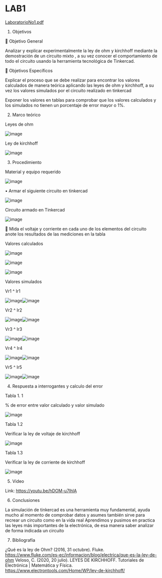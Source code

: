 # LAB1
[LaboratorioNo1.pdf](https://github.com/AaronChiriboga/LAB1/files/9991306/LaboratorioNo1.pdf)

1.	Objetivos

	Objetivo General

Analizar y explicar experimentalmente la ley de ohm y kirchhoff mediante la demostración de un circuito mixto , a su vez conocer el comportamiento de todo el circuito usando la herramienta tecnológica de Tinkercad.

	Objetivos Específicos

Explicar el proceso que se debe realizar para encontrar los valores calculados de manera teórica aplicando las leyes de ohm y kirchhoff, a su vez los valores simulados por el circuito realizado en tinkercad

Exponer los valores en tablas para comprobar que los valores calculados y los simulados no tienen un porcentaje de error mayor o 1%.

2.	Marco teórico

Leyes de ohm

![image](https://user-images.githubusercontent.com/116781843/201395855-07999371-09d4-4d7f-a45f-ff6868dc13b6.png)

Ley de kirchhoff

![image](https://user-images.githubusercontent.com/116781843/201395896-a92b0bc2-c84a-48fc-96eb-b75f71e6ad2c.png)

3.	Procedimiento

Material y equipo requerido

![image](https://user-images.githubusercontent.com/116781843/201396238-3095e825-ef5c-4256-b8bb-4141db458bfa.png)

•	Armar el siguiente circuito en tinkercad

![image](https://user-images.githubusercontent.com/116781843/201396378-1b0d6572-a5f9-4417-86ef-8e76cb246421.png)

Circuito armado en Tinkercad

![image](https://user-images.githubusercontent.com/116781843/201396408-329f43a9-040b-4f4d-94cb-b623aba925e6.png)

	Mida el voltaje y corriente en cada uno de los elementos del circuito anote los resultados de las mediciones en la tabla

Valores calculados

![image](https://user-images.githubusercontent.com/116781843/201396469-2fafa33e-6f02-4b55-a102-4e0ae6e5b90b.png)

![image](https://user-images.githubusercontent.com/116781843/201396490-cb97f9cb-9616-48b3-83c5-8f82a08ad9ba.png)

![image](https://user-images.githubusercontent.com/116781843/201396503-50782e82-9abc-450c-81be-782be1a51d49.png)

Valores simulados

Vr1 ^ Ir1

![image](https://user-images.githubusercontent.com/116781843/201396541-f0d5d1ff-a03c-4ac2-8ca2-fc6f257414b0.png)![image](https://user-images.githubusercontent.com/116781843/201396667-60e32a6e-bced-4b3d-b5e8-0fbefc5c9ef1.png)

Vr2 ^ Ir2

![image](https://user-images.githubusercontent.com/116781843/201396572-e825d926-8000-45cc-9536-de1d0600f0cc.png)![image](https://user-images.githubusercontent.com/116781843/201396696-c7e1683b-adb4-4aa1-85a9-bef35840165e.png)

Vr3 ^ Ir3

![image](https://user-images.githubusercontent.com/116781843/201396627-e84d517e-a057-43fd-8ab5-849628c4efca.png)![image](https://user-images.githubusercontent.com/116781843/201396714-670677ed-b15a-4d10-9192-afe92bd1a78f.png)

Vr4 ^ Ir4

![image](https://user-images.githubusercontent.com/116781843/201396825-858ac517-62da-414d-9ffd-d2eb75034797.png)![image](https://user-images.githubusercontent.com/116781843/201396841-1b21229a-3921-47a2-9438-f5400def0e90.png)

Vr5 ^ Ir5

![image](https://user-images.githubusercontent.com/116781843/201396874-9004fcda-74f9-4e74-819a-da724f6eeeae.png)![image](https://user-images.githubusercontent.com/116781843/201396891-e187ae37-2bb6-4b26-93f5-1cc1e3adf0ae.png)

4.	Respuesta a interrogantes y calculo del error

Tabla 1. 1

% de error entre valor calculado y valor simulado

![image](https://user-images.githubusercontent.com/116781843/201396952-476f1f08-ba42-4713-815f-7bf55f3bec21.png)

Tabla 1.2 

Verificar la ley de voltaje  de kirchhoff

![image](https://user-images.githubusercontent.com/116781843/201397104-d57f7e65-2de6-4232-ac5b-1e0f579e47c0.png)

Tabla 1.3 

Verificar la ley de corriente de kirchhoff 

![image](https://user-images.githubusercontent.com/116781843/201397146-fab8517d-6854-4fa1-8fc1-295b0b244ea0.png)

5.	Video 

Link: https://youtu.be/hDOM-u7lhlA

6.	Conclusiones 

La simulación de tinkercad es una herramienta muy fundamental, ayuda mucho al momento de comprobar datos y asumes también sirve para recrear un circuito como en la vida real
Aprendimos y pusimos en practica las  leyes más importantes de la electrónica, de esa manera saber analizar de forma indicada un circuito

7.	Bibliografía
 
¿Qué es la ley de Ohm? (2016, 31 octubre). Fluke. https://www.fluke.com/es-ec/informacion/blog/electrica/que-es-la-ley-de-ohm
Veloso, C. (2020, 20 julio). LEYES DE KIRCHHOFF. Tutoriales de Electrónica | Matemática y Física. https://www.electrontools.com/Home/WP/ley-de-kirchhoff/



